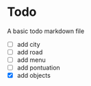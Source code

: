 # Todo

A basic todo markdown file

- [ ] add city
- [ ] add road
- [ ] add menu
- [ ] add pontuation
- [x] add objects